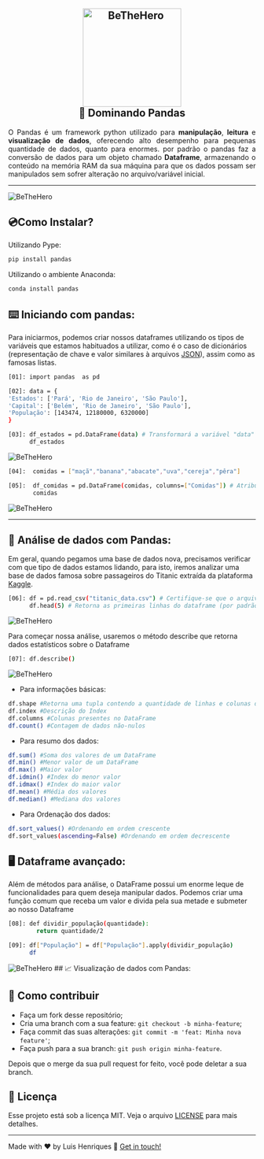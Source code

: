 # 
<h2 align="center">
    <img alt="BeTheHero" title="#delicinha" src="https://github.com/luisERH/Dominando-Pandas/blob/master/assets/pandas.png" width="200px" /><br/>🐼 Dominando Pandas
</h2>

 <p align="justify">
    O Pandas é um framework python utilizado para <Strong>manipulação</Strong>, <Strong>leitura</Strong> e <strong>visualização de dados</strong>, oferecendo alto desempenho para pequenas quantidade de dados, quanto para enormes. por padrão o pandas faz a conversão de dados para um objeto chamado <strong>Dataframe</strong>, armazenando o conteúdo na memória RAM da sua máquina para que os dados possam ser manipulados sem sofrer alteração no arquivo/variável inicial.
 </p>
 <hr/>
 
 <img alt="BeTheHero" title="#delicinha" src="https://pandas.pydata.org/docs/_images/02_io_readwrite1.svg"  />
 
    
## 💿Como Instalar?

Utilizando Pype:
```sh
pip install pandas
```
Utilizando o ambiente Anaconda:
```sh
conda install pandas 
```

## ⌨️ Iniciando com pandas:

Para iniciarmos, podemos criar nossos dataframes utilizando os tipos de variáveis que estamos habituados a utilizar, como é o caso de dicionários (representação de chave e valor similares à arquivos [JSON](https://www.json.org/json-pt.html)), assim como as famosas listas.

```sh
[01]: import pandas  as pd
```
```sh
[02]: data = {
'Estados': ['Pará', 'Rio de Janeiro', 'São Paulo'],
'Capital': ['Belém', 'Rio de Janeiro', 'São Paulo'],
'População': [143474, 12180000, 6320000]
}
```
```sh
[03]: df_estados = pd.DataFrame(data) # Transformará a variável "data" do tipo dict em um dataframe
      df_estados
```
<img alt="BeTheHero" title="#delicinha" src="https://github.com/luisERH/Dominando-Pandas/blob/master/assets/demo.PNG"/>

```sh
[04]:  comidas = ["maçã","banana","abacate","uva","cereja","pêra"]
```
```sh
[05]:  df_comidas = pd.DataFrame(comidas, columns=["Comidas"]) # Atribuindo nome de colunas com o parâmetro "columns"
       comidas
```
<img alt="BeTheHero" title="#delicinha" src="https://github.com/luisERH/Dominando-Pandas/blob/master/assets/comidas.PNG"/>

<hr/>

## 🔎 Análise de dados com Pandas:

Em geral, quando pegamos uma base de dados nova, precisamos verificar com que tipo de dados estamos lidando, para isto, iremos analizar uma base de dados famosa sobre passageiros do Titanic extraída da plataforma [Kaggle](https://www.kaggle.com/).

```sh
[06]: df = pd.read_csv("titanic_data.csv") # Certifique-se que o arquivo está no mesmo diretório que seu código
      df.head(5) # Retorna as primeiras linhas do dataframe (por padrão 5)
```
<img alt="BeTheHero" title="#delicinha" src="https://github.com/luisERH/Dominando-Pandas/blob/master/assets/head.PNG"/>

Para começar nossa análise, usaremos o método describe que retorna dados estatísticos sobre o Dataframe

```sh
[07]: df.describe()
```

<img alt="BeTheHero" title="#delicinha" src="https://github.com/luisERH/Dominando-Pandas/blob/master/assets/describe.PNG"/>

- Para informações básicas: 
```sh
df.shape #Retorna uma tupla contendo a quantidade de linhas e colunas do DataFrame
df.index #Descrição do Index
df.columns #Colunas presentes no DataFrame
df.count() #Contagem de dados não-nulos
```
- Para resumo dos dados: 
```sh
df.sum() #Soma dos valores de um DataFrame
df.min() #Menor valor de um DataFrame
df.max() #Maior valor
df.idmin() #Index do menor valor
df.idmax() #Index do maior valor
df.mean() #Média dos valores
df.median() #Mediana dos valores
```
- Para Ordenação dos dados: 
```sh
df.sort_values() #Ordenando em ordem crescente
df.sort_values(ascending=False) #Ordenando em ordem decrescente
```
## 🖥️ Dataframe avançado:

Além de métodos para análise, o DataFrame possui um enorme leque de funcionalidades para quem deseja manipular dados.
Podemos criar uma função comum que receba um valor e divida pela sua metade e submeter ao nosso Dataframe

```sh
[08]: def dividir_população(quantidade):
        return quantidade/2
```
```sh
[09]: df["População"] = df["População"].apply(dividir_população)
      df
```

<img alt="BeTheHero" title="#delicinha" src="https://github.com/luisERH/Dominando-Pandas/blob/master/assets/função.PNG"/>
## 📈 Visualização de dados com Pandas:


## 🤝 Como contribuir

- Faça um fork desse repositório;
- Cria uma branch com a sua feature: `git checkout -b minha-feature`;
- Faça commit das suas alterações: `git commit -m 'feat: Minha nova feature'`;
- Faça push para a sua branch: `git push origin minha-feature`.

Depois que o merge da sua pull request for feito, você pode deletar a sua branch.

## :memo: Licença

Esse projeto está sob a licença MIT. Veja o arquivo [LICENSE](LICENSE.md) para mais detalhes.

----

Made with ♥ by Luis Henriques :wave: [Get in touch!](https://www.linkedin.com/in/luis-eduardo-da-rocha-henriques-462714164/)
